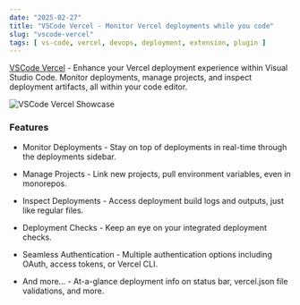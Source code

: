 ```yaml
---
date: "2025-02-27"
title: "VSCode Vercel - Monitor Vercel deployments while you code"
slug: "vscode-vercel"
tags: [ vs-code, vercel, devops, deployment, extension, plugin ]
---
```




[VSCode Vercel][1] - Enhance your Vercel deployment experience within Visual Studio Code. Monitor deployments, manage projects, and inspect deployment artifacts, all within your code editor.

![VSCode Vercel Showcase][2]

### Features
* Monitor Deployments - Stay on top of deployments in real-time through the deployments sidebar.
* Manage Projects - Link new projects, pull environment variables, even in monorepos.
* Inspect Deployments - Access deployment build logs and outputs, just like regular files.
* Deployment Checks - Keep an eye on your integrated deployment checks.
* Seamless Authentication - Multiple authentication options including OAuth, access tokens, or Vercel CLI.
* And more... - At-a-glance deployment info on status bar, vercel.json file validations, and more.



   [1]: https://vscode-extension.vercel.app/
   [2]: https://raw.githubusercontent.com/kyswtn/vscode-vercel/main/.github/showcase.png
